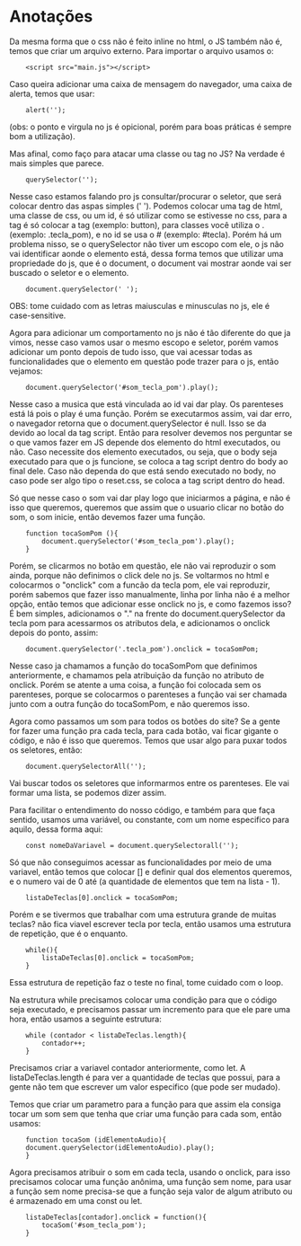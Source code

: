 <h1>Anotações</h1>


Da mesma forma que o css não é feito inline no html, o JS também não é, temos que criar um arquivo externo. Para importar o arquivo usamos o:
```
    <script src="main.js"></script>
```


Caso queira adicionar uma caixa de mensagem do navegador, uma caixa de alerta, temos que usar:
```
    alert('');
```
(obs: o ponto e virgula no js é opicional, porém para boas práticas é sempre bom a utilização).


Mas afinal, como faço para atacar uma classe ou tag no JS? Na verdade é mais simples que parece.

```
    querySelector('');
```
Nesse caso estamos falando pro js consultar/procurar o seletor, que será colocar dentro das aspas simples (' '). Podemos colocar uma tag de html, uma classe de css, ou um id, é só utilizar como se estivesse no css, para a tag é só colocar a tag (exemplo: button), para classes você utiliza o . (exemplo: .tecla_pom), e no id se usa o # (exemplo: #tecla). Porém há um problema nisso, se o querySelector não tiver um escopo com ele, o js não vai identificar aonde o elemento está, dessa forma temos que utilizar uma propriedade do js, que é o document, o document vai mostrar aonde vai ser buscado o seletor e o elemento.

```
    document.querySelector(' ');
```
OBS: tome cuidado com as letras maiusculas e minusculas no js, ele é case-sensitive.


Agora para adicionar um comportamento no js não é tão diferente do que ja vimos, nesse caso vamos usar o mesmo escopo e seletor, porém vamos adicionar um ponto depois de tudo isso, que vai acessar todas as funcionalidades que o elemento em questão pode trazer para o js, então vejamos:
```
    document.querySelector('#som_tecla_pom').play();
```
Nesse caso a musica que está vinculada ao id vai dar play. Os parenteses está lá pois o play é uma função.
Porém se executarmos assim, vai dar erro, o navegador retorna que o document.querySelector é null. Isso se da devido ao local da tag script. Então para resolver devemos nos perguntar se o que vamos fazer em JS depende dos elemento do html executados, ou não. Caso necessite dos elemento executados, ou seja, que o body seja executado para que o js funcione, se coloca a tag script dentro do body ao final dele. Caso não dependa do que está sendo executado no body, no caso pode ser algo tipo o reset.css, se coloca a tag script dentro do head.


Só que nesse caso o som vai dar play logo que iniciarmos a página, e não é isso que queremos, queremos que assim que o usuario clicar no botão do som, o som inicie, então devemos fazer uma função.
```
    function tocaSomPom (){
        document.querySelector('#som_tecla_pom').play();
    }
```

Porém, se clicarmos no botão em questão, ele não vai reproduzir o som ainda, porque não definimos o click dele no js. Se voltarmos no html e colocarmos o "onclick" com a funcão da tecla pom, ele vai reproduzir, porém sabemos que fazer isso manualmente, linha por linha não é a melhor opção, então temos que adicionar esse onclick no js, e como fazemos isso? É bem simples, adicionamos o "." na frente do document.querySelector da tecla pom para acessarmos os atributos dela, e adicionamos o onclick depois do ponto, assim: 
```
    document.querySelector('.tecla_pom').onclick = tocaSomPom;
```
Nesse caso ja chamamos a função do tocaSomPom que definimos anteriormente, e chamamos pela atribuição da função no atributo de onclick. Porém se atente a uma coisa, a função foi colocada sem os parenteses, porque se colocarmos o parenteses a função vai ser chamada junto com a outra função do tocaSomPom, e não queremos isso.


Agora como passamos um som para todos os botões do site? Se a gente for fazer uma função pra cada tecla, para cada botão, vai ficar gigante o código, e não é isso que queremos. Temos que usar algo para puxar todos os seletores, então:
```
    document.querySelectorAll('');
```
Vai buscar todos os seletores que informarmos entre os parenteses. Ele vai formar uma lista, se podemos dizer assim.


Para facilitar o entendimento do nosso código, e também para que faça sentido, usamos uma variável, ou constante, com um nome especifico para aquilo, dessa forma aqui:
```
    const nomeDaVariavel = document.querySelectorall('');
```

Só que não conseguimos acessar as funcionalidades por meio de uma variavel, então temos que colocar [] e definir qual dos elementos queremos, e o numero vai de 0 até (a quantidade de elementos que tem na lista - 1).
```
    listaDeTeclas[0].onclick = tocaSomPom;
```

Porém e se tivermos que trabalhar com uma estrutura grande de muitas teclas? não fica viavel escrever tecla por tecla, então usamos uma estrutura de repetição, que é o enquanto.
```
    while(){
        listaDeTeclas[0].onclick = tocaSomPom;
    }
```
Essa estrutura de repetição faz o teste no final, tome cuidado com o loop.

Na estrutura while precisamos colocar uma condição para que o código seja executado, e precisamos passar um incremento para que ele pare uma hora, então usamos a seguinte estrutura:
```
    while (contador < listaDeTeclas.length){
        contador++;
    }
```
Precisamos criar a variavel contador anteriormente, como let. A listaDeTeclas.length é para ver a quantidade de teclas que possui, para a gente não tem que escrever um valor especifico (que pode ser mudado).

Temos que criar um parametro para a função para que assim ela consiga tocar um som sem que tenha que criar uma função para cada som, então usamos:
```
    function tocaSom (idElementoAudio){
    document.querySelector(idElementoAudio).play();
    }
```

Agora precisamos atribuir o som em cada tecla, usando o onclick, para isso precisamos colocar uma função anônima, uma função sem nome, para usar a função sem nome precisa-se que a função seja valor de algum atributo ou é armazenado em uma const ou let.
```
    listaDeTeclas[contador].onclick = function(){
        tocaSom('#som_tecla_pom');
    }
```
